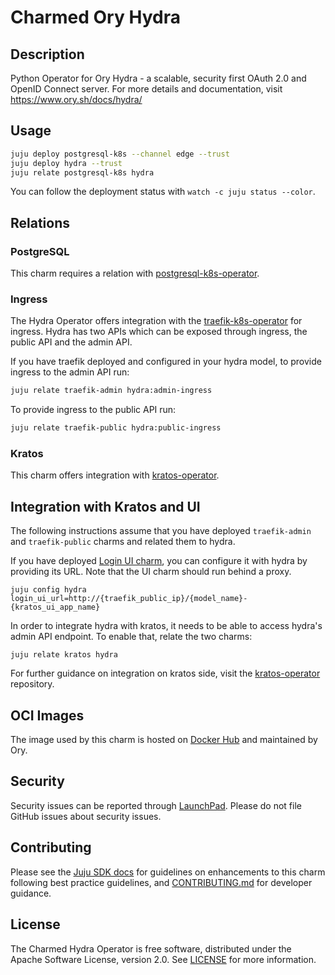 # Charmed Ory Hydra

## Description

Python Operator for Ory Hydra - a scalable, security first OAuth 2.0 and OpenID Connect server. For more details and documentation, visit https://www.ory.sh/docs/hydra/

## Usage

```bash
juju deploy postgresql-k8s --channel edge --trust
juju deploy hydra --trust
juju relate postgresql-k8s hydra
```

You can follow the deployment status with `watch -c juju status --color`.

## Relations

### PostgreSQL

This charm requires a relation with [postgresql-k8s-operator](https://github.com/canonical/postgresql-k8s-operator).

### Ingress

The Hydra Operator offers integration with the [traefik-k8s-operator](https://github.com/canonical/traefik-k8s-operator) for ingress. Hydra has two APIs which can be exposed through ingress, the public API and the admin API.

If you have traefik deployed and configured in your hydra model, to provide ingress to the admin API run:

```bash
juju relate traefik-admin hydra:admin-ingress
```

To provide ingress to the public API run:

```bash
juju relate traefik-public hydra:public-ingress
```

### Kratos

This charm offers integration with [kratos-operator](https://github.com/canonical/kratos-operator).


## Integration with Kratos and UI

The following instructions assume that you have deployed `traefik-admin` and `traefik-public` charms and related them to hydra.

If you have deployed [Login UI charm](https://github.com/canonical/identity-platform-login-ui), you can configure it with hydra by providing its URL.
Note that the UI charm should run behind a proxy.
```console
juju config hydra login_ui_url=http://{traefik_public_ip}/{model_name}-{kratos_ui_app_name}
```

In order to integrate hydra with kratos, it needs to be able to access hydra's admin API endpoint.
To enable that, relate the two charms:
```console
juju relate kratos hydra
```

For further guidance on integration on kratos side, visit the [kratos-operator](https://github.com/canonical/kratos-operator#readme) repository.

## OCI Images

The image used by this charm is hosted on [Docker Hub](https://hub.docker.com/r/oryd/hydra) and maintained by Ory.

## Security

Security issues can be reported through [LaunchPad](https://wiki.ubuntu.com/DebuggingSecurity#How%20to%20File). Please do not file GitHub issues about security issues.

## Contributing

Please see the [Juju SDK docs](https://juju.is/docs/sdk) for guidelines on enhancements to this
charm following best practice guidelines, and
[CONTRIBUTING.md](https://github.com/canonical/hydra-operator/blob/main/CONTRIBUTING.md) for developer guidance.

## License

The Charmed Hydra Operator is free software, distributed under the Apache Software License, version 2.0. See [LICENSE](https://github.com/canonical/hydra-operator/blob/main/LICENSE) for more information.
